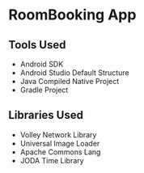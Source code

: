 # RoomBooking App 

## Tools Used

* Android SDK
* Android Studio Default Structure
* Java Compiled Native Project
* Gradle Project

## Libraries Used

* Volley Network Library
* Universal Image Loader
* Apache Commons Lang
* JODA Time Library
